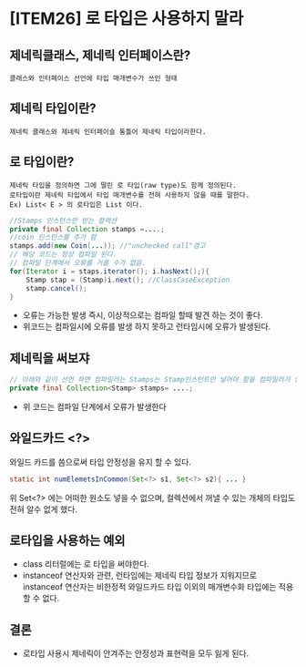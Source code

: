 # [ITEM26] 로 타입은 사용하지 말라

제네릭클래스, 제네릭 인터페이스란?
--------
    클래스와 인터페이스 선언에 타입 매개변수가 쓰인 형태 


제네릭 타입이란?
--------
    제네릭 클래스와 제네릭 인터페이슬 통틀어 제네릭 타입이라한다. 

로 타입이란? 
------
    제네릭 타입을 정의하면 그에 딸린 로 타입(raw type)도 함께 정의된다.  
    로타입이란 제네릭 타입에서 타입 매개변수를 전혀 사용하지 않을 때를 말한다. 
    Ex) List< E > 의 로타입은 List 이다. 


```java
//Stamps 인스턴스만 받는 컬랙션
private final Collection stamps =....;
//coin 인스턴스를 추가 함
stamps.add(new Coin(...)); //"unchecked call"경고
// 해당 코드는 정상 컴파일 된다.  
// 컴파일 단계에서 오류를 거를 수가 없음.
for(Iterator i = staps.iterator(); i.hasNext();){
    Stamp stap = (Stamp)i.next(); //ClassCaseException
    stamp.cancel();
}
```
* 오류는 가능한 발생 즉시, 이상적으로는 컴파일 할때 발견 하는 것이 좋다.
* 위코드는 컴파일시에 오류를 발생 하지 못하고 런타임시에 오류가 발생된다. 

제네릭을 써보쟈
-----

```java
// 아래와 같이 선언 하면 컴파일러는 Stamps는 Stamp인스턴트만 넣어야 함을 컴파일러가 인지한다. 
private final Collection<Stamp> stamps= ....;

```
* 위 코드는 컴파일 단계에서 오류가 발생한다

와일드카드 <?>
----
와일드 카드를 씀으로써 타입 안정성을 유지 할 수 있다.

```java
static int numElemetsInCommon(Set<?> s1, Set<?> s2){ ... }
```
위 Set<?> 에는 어떠한 원소도 넣을 수 없으며, 컬렉션에서 꺼낼 수 있는 개체의 타입도 전혀 알수 없게 했다. 

로타입을 사용하는 예외 
------
* class 리터럴에는 로 타입을 써야한다. 
* instanceof 연산자와 관련, 런타임에는 제네릭 타입 정보가 지워지므로 instanceof 연산자는 비한정적 와일드카드 타입 이외의 매개변수화 타입에는 적용할 수 없다. 


결론
------
* 로타입 사용시 제네릭이 안겨주는 안정성과 표현력을 모두 잃게 된다. 



